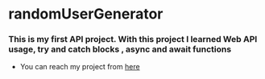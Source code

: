 # randomUserGenerator

### This is my first API project. With this project I learned Web API usage, try and catch blocks , async and await functions

- You can reach my project from [here](https://api-random-user-generator.netlify.app/)



